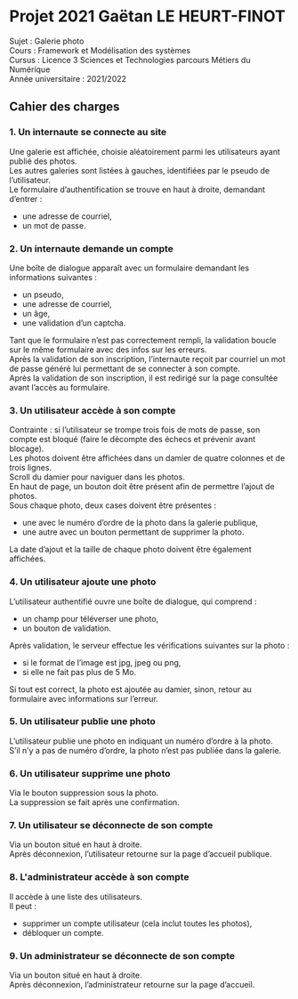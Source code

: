 # Projet 2021 Gaëtan LE HEURT-FINOT
Sujet : Galerie photo  
Cours : Framework et Modélisation des systèmes  
Cursus : Licence 3 Sciences et Technologies parcours Métiers du Numérique  
Année universitaire : 2021/2022

## Cahier des charges
### 1. Un internaute se connecte au site
Une galerie est affichée, choisie aléatoirement parmi les utilisateurs ayant publié des photos.  
Les autres galeries sont listées à gauches, identifiées par le pseudo de l’utilisateur.  
Le formulaire d’authentification se trouve en haut à droite, demandant d’entrer :

- une adresse de courriel,
- un mot de passe.

### 2. Un internaute demande un compte
Une boîte de dialogue apparaît avec un formulaire demandant les informations suivantes :

- un pseudo,
- une adresse de courriel,
- un âge,
- une validation d’un captcha.

Tant que le formulaire n’est pas correctement rempli, la validation boucle sur le même formulaire avec des infos sur les erreurs.  
Après la validation de son inscription, l’internaute reçoit par courriel un mot de passe généré lui permettant de se connecter à son compte.  
Après la validation de son inscription, il est redirigé sur la page consultée avant l’accès au formulaire.

### 3. Un utilisateur accède à son compte
Contrainte : si l’utilisateur se trompe trois fois de mots de passe, son compte est bloqué (faire le décompte des échecs et prévenir avant blocage).  
Les photos doivent être affichées dans un damier de quatre colonnes et de trois lignes.  
Scroll du damier pour naviguer dans les photos.  
En haut de page, un bouton doit être présent afin de permettre l’ajout de photos.  
Sous chaque photo, deux cases doivent être présentes :

- une avec le numéro d’ordre de la photo dans la galerie publique,
- une autre avec un bouton permettant de supprimer la photo.

La date d’ajout et la taille de chaque photo doivent être également affichées.

### 4. Un utilisateur ajoute une photo
L’utilisateur authentifié ouvre une boîte de dialogue, qui comprend :

- un champ pour téléverser une photo,
- un bouton de validation.

Après validation, le serveur effectue les vérifications suivantes sur la photo :

- si le format de l’image est jpg, jpeg ou png,
- si elle ne fait pas plus de 5 Mo.

Si tout est correct, la photo est ajoutée au damier, sinon, retour au formulaire avec informations sur l’erreur.

### 5. Un utilisateur publie une photo
L’utilisateur publie une photo en indiquant un numéro d’ordre à la photo.  
S’il n’y a pas de numéro d’ordre, la photo n’est pas publiée dans la galerie.

### 6. Un utilisateur supprime une photo
Via le bouton suppression sous la photo.  
La suppression se fait après une confirmation.

### 7. Un utilisateur se déconnecte de son compte
Via un bouton situé en haut à droite.  
Après déconnexion, l’utilisateur retourne sur la page d’accueil publique.

### 8. L'administrateur accède à son compte
Il accède à une liste des utilisateurs.  
Il peut :

- supprimer un compte utilisateur (cela inclut toutes les photos),
- débloquer un compte.

### 9. Un administrateur se déconnecte de son compte
Via un bouton situé en haut à droite.  
Après déconnexion, l’administrateur retourne sur la page d’accueil.